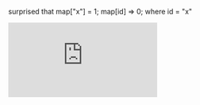 surprised that map["x"] = 1; map[id] => 0; where id = "x"

![](https://ga-beacon.deno.dev/G-G1E8HNDZYY:v51jklKGTLmC3LAZ4rJbIQ/github.com/moocf/learn-map.cxx)
